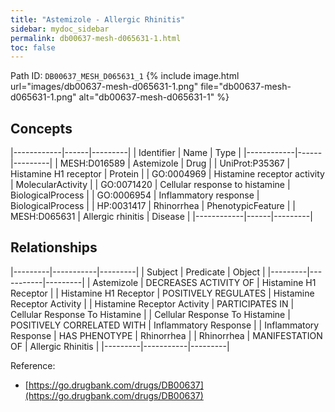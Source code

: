 ```yaml
---
title: "Astemizole - Allergic Rhinitis"
sidebar: mydoc_sidebar
permalink: db00637-mesh-d065631-1.html
toc: false 
---
```



Path ID: `DB00637_MESH_D065631_1`
{% include image.html url="images/db00637-mesh-d065631-1.png" file="db00637-mesh-d065631-1.png" alt="db00637-mesh-d065631-1" %}

## Concepts

|------------|------|---------|
| Identifier | Name | Type    |
|------------|------|---------|
| MESH:D016589 | Astemizole | Drug |
| UniProt:P35367 | Histamine H1 receptor | Protein |
| GO:0004969 | Histamine receptor activity | MolecularActivity |
| GO:0071420 | Cellular response to histamine | BiologicalProcess |
| GO:0006954 | Inflammatory response | BiologicalProcess |
| HP:0031417 | Rhinorrhea | PhenotypicFeature |
| MESH:D065631 | Allergic rhinitis | Disease |
|------------|------|---------|

## Relationships

|---------|-----------|---------|
| Subject | Predicate | Object  |
|---------|-----------|---------|
| Astemizole | DECREASES ACTIVITY OF | Histamine H1 Receptor |
| Histamine H1 Receptor | POSITIVELY REGULATES | Histamine Receptor Activity |
| Histamine Receptor Activity | PARTICIPATES IN | Cellular Response To Histamine |
| Cellular Response To Histamine | POSITIVELY CORRELATED WITH | Inflammatory Response |
| Inflammatory Response | HAS PHENOTYPE | Rhinorrhea |
| Rhinorrhea | MANIFESTATION OF | Allergic Rhinitis |
|---------|-----------|---------|

Reference: 
  - [https://go.drugbank.com/drugs/DB00637](https://go.drugbank.com/drugs/DB00637)
